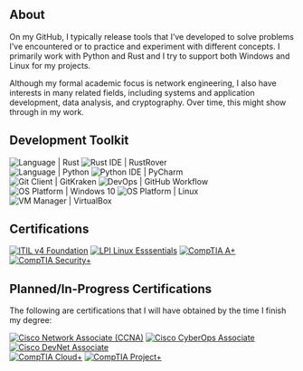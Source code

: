 ## About

On my GitHub, I typically release tools that I’ve developed to solve problems I’ve encountered or to practice and experiment with different concepts. I primarily work with Python and Rust and I try to support both Windows and Linux for my projects.

Although my formal academic focus is network engineering, I also have interests in many related fields, including systems and application development, data analysis, and cryptography. Over time, this might show through in my work.

## Development Toolkit

<div display="inline-block">
  <img src="https://img.shields.io/badge/Language-Rust-%23f74c00?style=flat-square" alt="Language | Rust">
  <img src="https://img.shields.io/badge/Rust_IDE-RustRover-%23f74c00?style=flat-square" alt="Rust IDE | RustRover">
</div>

<div display="inline-block">
  <img src="https://img.shields.io/badge/Language-Python-%233f7cad?style=flat-square" alt="Language | Python">
  <img src="https://img.shields.io/badge/Python_IDE-PyCharm-%233f7cad?style=flat-square" alt="Python IDE | PyCharm">
</div>

<div display="inline-block">
  <img src="https://img.shields.io/badge/Git_Client-GitKraken-%23087d72?style=flat-square" alt="Git Client | GitKraken">
  <img src="https://img.shields.io/badge/DevOps-GitHub_Workflow-%232b3137?style=flat-square" alt="DevOps | GitHub Workflow">
</div>

<div display="inline-block">
  <img src="https://img.shields.io/badge/OS_Platform-Windows_10-%23107C10?style=flat-square" alt="OS Platform | Windows 10">
  <img src="https://img.shields.io/badge/OS_Platform-Linux-%23072C61?style=flat-square" alt="OS Platform | Linux">
  <img src="https://img.shields.io/badge/VM_Manager-VirtualBox-%23ee8f11?style=flat-square" alt="VM Manager | VirtualBox">
</div>

## Certifications

<div display="inline-block">
  <a href="https://www.axelos.com/certifications/itil-service-management/itil-4-foundation/" target="_blank"><img src="https://img.shields.io/badge/ITIL_v4_Foundations-%238f63e5?style=flat-square" alt="ITIL v4 Foundation"></a>
  <a href="https://lpi.org/v/LPI000636646/7h3k4b42u9" target="_blank"><img src="https://img.shields.io/badge/LPI_Linux_Essentials%2B-%23ffc20f?style=flat-square" alt="LPI Linux Esssentials"></a>
  <a href="https://www.credly.com/badges/8ee58a58-1cf6-4af9-a43f-91c603f4e99c" target="_blank"><img src="https://img.shields.io/badge/CompTIA_A%2B-%23c8202f?style=flat-square" alt="CompTIA A+"></a>
  <a href="https://www.credly.com/badges/f62ea43c-8628-40c3-bd20-28b676f99a1d" target="_blank"><img src="https://img.shields.io/badge/CompTIA_Security%2B-%23c8202f?style=flat-square" alt="CompTIA Security+"></a>
</div>

## Planned/In-Progress Certifications

The following are certifications that I will have obtained by the time I finish my degree:

<div display="inline-block">
  <a href="https://www.cisco.com/site/us/en/learn/training-certifications/certifications/enterprise/ccna/index.html" target="_blank"><img src="https://img.shields.io/badge/Cisco_Network_Associate_(CCNA)-%23049fd9?style=flat-square" alt="Cisco Network Associate (CCNA)"></a>
  <a href="https://www.cisco.com/site/us/en/learn/training-certifications/certifications/cyberops/cyberops-associate/index.html" target="_blank"><img src="https://img.shields.io/badge/Cisco_CyberOps_Associate-%23049fd9?style=flat-square" alt="Cisco CyberOps Associate"></a>
  <a href="https://www.cisco.com/site/us/en/learn/training-certifications/certifications/devnet/associate/index.html" target="_blank"><img src="https://img.shields.io/badge/Cisco_DevNet_Associate-%23049fd9?style=flat-square" alt="Cisco DevNet Associate"></a>
</div>

<div display="inline-block">
  <a href="https://www.comptia.org/certifications/cloud" target="_blank"><img src="https://img.shields.io/badge/CompTIA_Cloud%2B-%23c8202f?style=flat-square" alt="CompTIA Cloud+"></a>
  <a href="https://www.comptia.org/certifications/project" target="_blank"><img src="https://img.shields.io/badge/CompTIA_Project%2B-%23c8202f?style=flat-square" alt="CompTIA Project+"></a>
</div>
